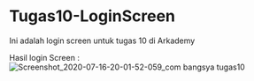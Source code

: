 # Tugas10-LoginScreen
Ini adalah login screen untuk tugas 10 di Arkademy

Hasil login Screen :
![Screenshot_2020-07-16-20-01-52-059_com bangsya tugas10](https://user-images.githubusercontent.com/68383736/87678751-826e0100-c7a5-11ea-916b-54d2fe95790f.jpg)
